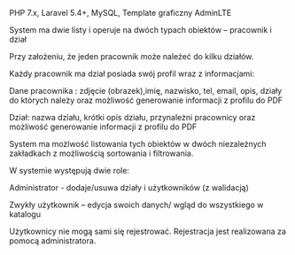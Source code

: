 PHP 7.x, Laravel   5.4+, MySQL, Template graficzny AdminLTE

 

System ma dwie listy i operuje na dwóch typach obiektów – pracownik i dział

Przy założeniu, że jeden pracownik może należeć do kilku działów.

 

Każdy pracownik ma dział posiada swój profil wraz z informacjami:

Dane pracownika : zdjęcie (obrazek),imię, nazwisko, tel, email, opis, działy do których należy oraz możliwość generowanie informacji z profilu do PDF

Dział: nazwa działu, krótki opis działu, przynależni pracownicy oraz możliwość generowanie informacji z profilu do PDF

 

System ma możlwość listowania tych obiektów w dwóch niezależnych zakładkach z możliwością sortowania i filtrowania.

 

W systemie występują dwie role:

Administrator - dodaje/usuwa działy i użytkowników (z walidacją)

Zwykły użytkownik – edycja swoich danych/ wgląd do wszystkiego w katalogu

 

Użytkownicy nie mogą sami się rejestrować. Rejestracja jest realizowana za pomocą administratora.
